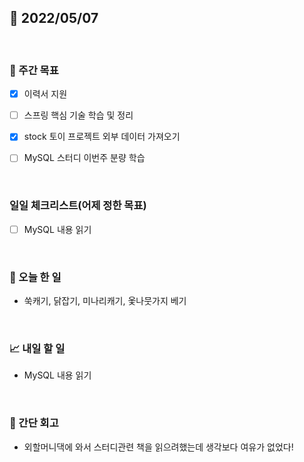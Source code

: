 ## 📅 2022/05/07

<br/>

### 🏹 주간 목표

- [x] 이력서 지원
- [ ] 스프링 핵심 기술 학습 및 정리
- [x] stock 토이 프로젝트 외부 데이터 가져오기
- [ ] MySQL 스터디 이번주 분량 학습


<br/>

### 일일 체크리스트(어제 정한 목표)

- [ ] MySQL 내용 읽기

<br/>

### 💯 오늘 한 일

- 쑥캐기, 닭잡기, 미나리캐기, 옻나뭇가지 베기

<br/>

### 📈 내일 할 일

- MySQL 내용 읽기

<br/>

### 🧐 간단 회고

- 외할머니댁에 와서 스터디관련 책을 읽으려했는데 생각보다 여유가 없었다!
